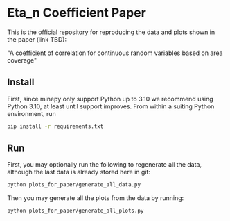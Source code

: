 # Eta_n Coefficient Paper
This is the official repository for reproducing the data and plots shown in the paper (link TBD):

"A coefficient of correlation for continuous random variables based on area coverage"

## Install
First, since minepy only support Python up to 3.10 we recommend using Python 3.10, at least until support improves. From within a suiting Python environment, run
```bash
pip install -r requirements.txt
```

## Run
First, you may optionally run the following to regenerate all the data, although the last data is already stored here in git:
```bash
python plots_for_paper/generate_all_data.py
```
Then you may generate all the plots from the data by running:
```bash
python plots_for_paper/generate_all_plots.py
```
